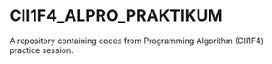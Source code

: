 # CII1F4_ALPRO_PRAKTIKUM
 A repository containing codes from Programming Algorithm (CII1F4) practice session.
